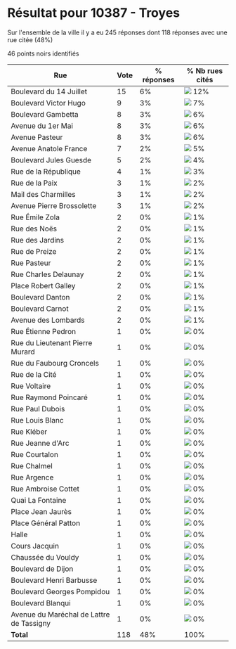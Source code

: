 # Résultat pour 10387 - Troyes

Sur l'ensemble de la ville il y a eu 245 réponses dont 118 réponses avec une rue citée (48%)

46 points noirs identifiés

| Rue | Vote | % réponses | % Nb rues cités|
|-----|------|------------|----------------|
| Boulevard du 14 Juillet | 15 | 6% | <img src="../../img/bar_12.gif" />&nbsp;12%|
| Boulevard Victor Hugo | 9 | 3% | <img src="../../img/bar_7.gif" />&nbsp;7%|
| Boulevard Gambetta | 8 | 3% | <img src="../../img/bar_6.gif" />&nbsp;6%|
| Avenue du 1er Mai | 8 | 3% | <img src="../../img/bar_6.gif" />&nbsp;6%|
| Avenue Pasteur | 8 | 3% | <img src="../../img/bar_6.gif" />&nbsp;6%|
| Avenue Anatole France | 7 | 2% | <img src="../../img/bar_5.gif" />&nbsp;5%|
| Boulevard Jules Guesde | 5 | 2% | <img src="../../img/bar_4.gif" />&nbsp;4%|
| Rue de la République | 4 | 1% | <img src="../../img/bar_3.gif" />&nbsp;3%|
| Rue de la Paix | 3 | 1% | <img src="../../img/bar_2.gif" />&nbsp;2%|
| Mail des Charmilles | 3 | 1% | <img src="../../img/bar_2.gif" />&nbsp;2%|
| Avenue Pierre Brossolette | 3 | 1% | <img src="../../img/bar_2.gif" />&nbsp;2%|
| Rue Émile Zola | 2 | 0% | <img src="../../img/bar_1.gif" />&nbsp;1%|
| Rue des Noës | 2 | 0% | <img src="../../img/bar_1.gif" />&nbsp;1%|
| Rue des Jardins | 2 | 0% | <img src="../../img/bar_1.gif" />&nbsp;1%|
| Rue de Preize | 2 | 0% | <img src="../../img/bar_1.gif" />&nbsp;1%|
| Rue Pasteur | 2 | 0% | <img src="../../img/bar_1.gif" />&nbsp;1%|
| Rue Charles Delaunay | 2 | 0% | <img src="../../img/bar_1.gif" />&nbsp;1%|
| Place Robert Galley | 2 | 0% | <img src="../../img/bar_1.gif" />&nbsp;1%|
| Boulevard Danton | 2 | 0% | <img src="../../img/bar_1.gif" />&nbsp;1%|
| Boulevard Carnot | 2 | 0% | <img src="../../img/bar_1.gif" />&nbsp;1%|
| Avenue des Lombards | 2 | 0% | <img src="../../img/bar_1.gif" />&nbsp;1%|
| Rue Étienne Pedron | 1 | 0% | <img src="../../img/bar_0.gif" />&nbsp;0%|
| Rue du Lieutenant Pierre Murard | 1 | 0% | <img src="../../img/bar_0.gif" />&nbsp;0%|
| Rue du Faubourg Croncels | 1 | 0% | <img src="../../img/bar_0.gif" />&nbsp;0%|
| Rue de la Cité | 1 | 0% | <img src="../../img/bar_0.gif" />&nbsp;0%|
| Rue Voltaire | 1 | 0% | <img src="../../img/bar_0.gif" />&nbsp;0%|
| Rue Raymond Poincaré | 1 | 0% | <img src="../../img/bar_0.gif" />&nbsp;0%|
| Rue Paul Dubois | 1 | 0% | <img src="../../img/bar_0.gif" />&nbsp;0%|
| Rue Louis Blanc | 1 | 0% | <img src="../../img/bar_0.gif" />&nbsp;0%|
| Rue Kléber | 1 | 0% | <img src="../../img/bar_0.gif" />&nbsp;0%|
| Rue Jeanne d'Arc | 1 | 0% | <img src="../../img/bar_0.gif" />&nbsp;0%|
| Rue Courtalon | 1 | 0% | <img src="../../img/bar_0.gif" />&nbsp;0%|
| Rue Chalmel | 1 | 0% | <img src="../../img/bar_0.gif" />&nbsp;0%|
| Rue Argence | 1 | 0% | <img src="../../img/bar_0.gif" />&nbsp;0%|
| Rue Ambroise Cottet | 1 | 0% | <img src="../../img/bar_0.gif" />&nbsp;0%|
| Quai La Fontaine | 1 | 0% | <img src="../../img/bar_0.gif" />&nbsp;0%|
| Place Jean Jaurès | 1 | 0% | <img src="../../img/bar_0.gif" />&nbsp;0%|
| Place Général Patton | 1 | 0% | <img src="../../img/bar_0.gif" />&nbsp;0%|
| Halle | 1 | 0% | <img src="../../img/bar_0.gif" />&nbsp;0%|
| Cours Jacquin | 1 | 0% | <img src="../../img/bar_0.gif" />&nbsp;0%|
| Chaussée du Vouldy | 1 | 0% | <img src="../../img/bar_0.gif" />&nbsp;0%|
| Boulevard de Dijon | 1 | 0% | <img src="../../img/bar_0.gif" />&nbsp;0%|
| Boulevard Henri Barbusse | 1 | 0% | <img src="../../img/bar_0.gif" />&nbsp;0%|
| Boulevard Georges Pompidou | 1 | 0% | <img src="../../img/bar_0.gif" />&nbsp;0%|
| Boulevard Blanqui | 1 | 0% | <img src="../../img/bar_0.gif" />&nbsp;0%|
| Avenue du Maréchal de Lattre de Tassigny | 1 | 0% | <img src="../../img/bar_0.gif" />&nbsp;0%|
| **Total** | 118 | 48% | 100%|
